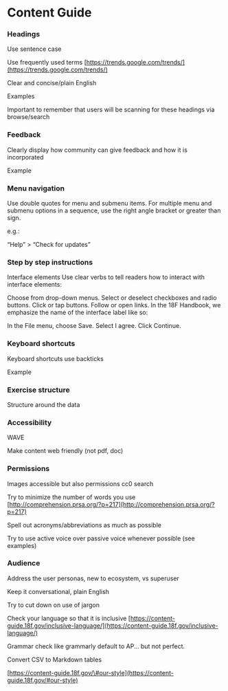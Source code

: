 # Content Guide

### Headings

Use sentence case

Use frequently used terms [https://trends.google.com/trends/](https://trends.google.com/trends/)

Clear and concise/plain English

Examples

Important to remember that users will be scanning for these headings via browse/search

### Feedback

Clearly display how community can give feedback and how it is incorporated

Example

### Menu navigation

Use double quotes for menu and submenu items. For multiple menu and submenu options in a sequence, use the right angle bracket or greater than sign.

e.g.:

“Help” &gt; “Check for updates”

### Step by step instructions

Interface elements Use clear verbs to tell readers how to interact with interface elements:

Choose from drop-down menus. Select or deselect checkboxes and radio buttons. Click or tap buttons. Follow or open links. In the 18F Handbook, we emphasize the name of the interface label like so:

In the File menu, choose Save. Select I agree. Click Continue.

### Keyboard shortcuts

Keyboard shortcuts use backticks

Example

### Exercise structure

Structure around the data

### Accessibility

WAVE

Make content web friendly \(not pdf, doc\)

### Permissions

Images accessible but also permissions cc0 search

Try to minimize the number of words you use [http://comprehension.prsa.org/?p=217](http://comprehension.prsa.org/?p=217)

Spell out acronyms/abbreviations as much as possible

Try to use active voice over passive voice whenever possible \(see examples\)

### Audience

Address the user personas, new to ecosystem, vs superuser

Keep it conversational, plain English

Try to cut down on use of jargon

Check your language so that it is inclusive [https://content-guide.18f.gov/inclusive-language/](https://content-guide.18f.gov/inclusive-language/)

Grammar check like grammarly default to AP... but not perfect.

Convert CSV to Markdown tables

[https://content-guide.18f.gov/\#our-style](https://content-guide.18f.gov/#our-style)



